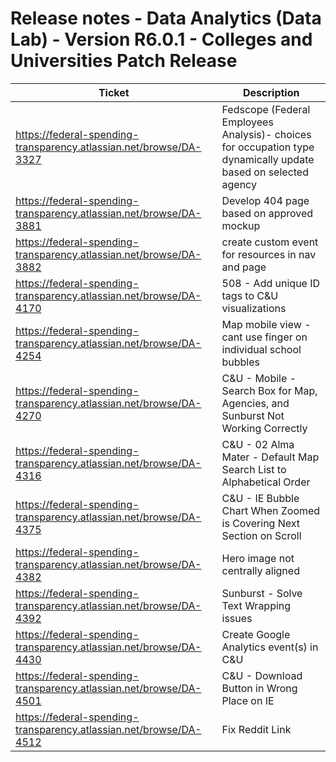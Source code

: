 # Release notes - Data Analytics (Data Lab) - Version R6.0.1 - Colleges and Universities Patch Release


| Ticket | Description |
|---------------- | -------- |
| https://federal-spending-transparency.atlassian.net/browse/DA-3327 | Fedscope (Federal Employees Analysis)- choices for occupation type dynamically update based on selected agency |
| https://federal-spending-transparency.atlassian.net/browse/DA-3881 | Develop 404 page based on approved mockup |
| https://federal-spending-transparency.atlassian.net/browse/DA-3882 | create custom event for resources in nav and page |
| https://federal-spending-transparency.atlassian.net/browse/DA-4170 | 508 - Add unique ID tags to C&U visualizations |
| https://federal-spending-transparency.atlassian.net/browse/DA-4254 | Map mobile view - cant use finger on individual school bubbles |
| https://federal-spending-transparency.atlassian.net/browse/DA-4270 | C&U - Mobile - Search Box for Map, Agencies, and Sunburst Not Working Correctly |
| https://federal-spending-transparency.atlassian.net/browse/DA-4316 | C&U - 02 Alma Mater - Default Map Search List to Alphabetical Order |
| https://federal-spending-transparency.atlassian.net/browse/DA-4375 | C&U - IE Bubble Chart When Zoomed is Covering Next Section on Scroll |
| https://federal-spending-transparency.atlassian.net/browse/DA-4382 | Hero image not centrally aligned |
| https://federal-spending-transparency.atlassian.net/browse/DA-4392 | Sunburst - Solve Text Wrapping issues |
| https://federal-spending-transparency.atlassian.net/browse/DA-4430 | Create Google Analytics event(s) in C&U |
| https://federal-spending-transparency.atlassian.net/browse/DA-4501 | C&U - Download Button in Wrong Place on IE |
| https://federal-spending-transparency.atlassian.net/browse/DA-4512 | Fix Reddit Link |